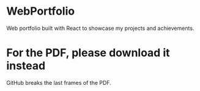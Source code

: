 # WebPortfolio
Web portfolio built with React to showcase my projects and achievements.

# For the PDF, please download it instead
GitHub breaks the last frames of the PDF.
